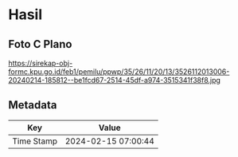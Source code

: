 # Hasil

## Foto C Plano

https://sirekap-obj-formc.kpu.go.id/feb1/pemilu/ppwp/35/26/11/20/13/3526112013006-20240214-185812--be1fcd67-2514-45df-a974-3515341f38f8.jpg


## Metadata

| Key        | Value               |
| ---------- | ------------------- |
| Time Stamp | 2024-02-15 07:00:44 |



